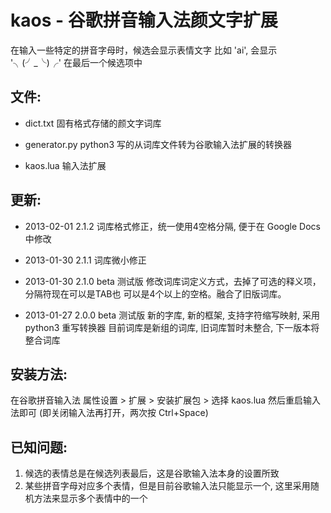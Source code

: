 kaos - 谷歌拼音输入法颜文字扩展
==============================

在输入一些特定的拼音字母时，候选会显示表情文字
比如 'ai', 会显示 '╮(╯_╰)╭' 在最后一个候选项中
  
文件:
-----
*   dict.txt 
    固有格式存储的颜文字词库

*   generator.py
    python3 写的从词库文件转为谷歌输入法扩展的转换器

*   kaos.lua
    输入法扩展

更新:
-----
*	2013-02-01	2.1.2
	词库格式修正，统一使用4空格分隔, 便于在 Google Docs 中修改	

*	2013-01-30	2.1.1 
	词库微小修正

*	2013-01-30	2.1.0 beta 测试版
	修改词库词定义方式，去掉了可选的释义项，分隔符现在可以是TAB也
	可以是4个以上的空格。融合了旧版词库。

*	2013-01-27	2.0.0 beta 测试版
	新的字库, 新的框架, 支持字符缩写映射, 采用 python3 重写转换器
	目前词库是新组的词库, 旧词库暂时未整合, 下一版本将整合词库

安装方法:
--------
在谷歌拼音输入法 属性设置 > 扩展 > 安装扩展包 > 选择 kaos.lua
然后重启输入法即可 (即关闭输入法再打开，两次按 Ctrl+Space)

已知问题:
---------
1.	候选的表情总是在候选列表最后，这是谷歌输入法本身的设置所致
2.	某些拼音字母对应多个表情，但是目前谷歌输入法只能显示一个,
    这里采用随机方法来显示多个表情中的一个
  

